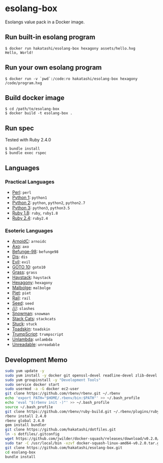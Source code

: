# esolang-box

Esolangs value pack in a Docker image.

## Run built-in esolang program

	$ docker run hakatashi/esolang-box hexagony assets/hello.hxg
	Hello, World!

## Run your own esolang program

	$ docker run -v `pwd`:/code:ro hakatashi/esolang-box hexagony /code/program.hxg

## Build docker image

	$ cd /path/to/esolang-box
	$ docker build -t esolang-box .

## Run spec

Tested with Ruby 2.4.0

	$ bundle install
	$ bundle exec rspec

## Languages

### Practical Languages

* [Perl](https://www.perl.org/): `perl`
* [Python 1](https://www.python.org/): `python1`
* [Python 2](https://www.python.org/): `python`, `python2`, `python2.7`
* [Python 3](https://www.python.org/): `python3`, `python3.5`
* [Ruby 1.8](https://www.ruby-lang.org/): `ruby`, `ruby1.8`
* [Ruby 2.4](https://www.ruby-lang.org/): `ruby2.4`

### Esoteric Languages

* [ArnoidC](http://lhartikk.github.io/ArnoldC/): `arnoidc`
* [Axo](https://esolangs.org/wiki/Axo): `axo`
* [Befunge-98](https://esolangs.org/wiki/Befunge): `befunge98`
* [Dis](https://esolangs.org/wiki/Dis): `dis`
* [Evil](https://esolangs.org/wiki/Evil): `evil`
* [GOTO 10](https://esolangs.org/wiki/GOTO_10): `goto10`
* [Grass](http://www.blue.sky.or.jp/grass/): `grass`
* [Haystack](https://github.com/kade-robertson/haystack): `haystack`
* [Hexagony](https://github.com/m-ender/hexagony): `hexagony`
* [Malbolge](https://esolangs.org/wiki/Malbolge): `malbolge`
* [Piet](http://www.dangermouse.net/esoteric/piet.html): `piet`
* [Rail](https://esolangs.org/wiki/Rail): `rail`
* [Seed](https://esolangs.org/wiki/Seed): `seed`
* [///](https://esolangs.org/wiki////): `slashes`
* [Snowman](https://github.com/KeyboardFire/snowman-lang): `snowman`
* [Stack Cats](https://github.com/m-ender/stackcats): `stackcats`
* [Stuck](https://esolangs.org/wiki/Stuck): `stuck`
* [Toadskin](https://esolangs.org/wiki/Toadskin): `toadskin`
* [TrumpScript](http://samshadwell.me/TrumpScript/): `trumpscript`
* [Unlambda](http://www.madore.org/~david/programs/unlambda/): `unlambda`
* [Unreadable](https://esolangs.org/wiki/Unreadable): `unreadable`

## Development Memo

```sh
sudo yum update -y
sudo yum install -y docker git openssl-devel readline-devel zlib-devel
sudo yum groupinstall -y "Development Tools"
sudo service docker start
sudo usermod -a -G docker ec2-user
git clone https://github.com/rbenv/rbenv.git ~/.rbenv
echo 'export PATH="$HOME/.rbenv/bin:$PATH"' >> ~/.bash_profile
echo 'eval "$(rbenv init -)"' >> ~/.bash_profile
source ~/.bash_profile
git clone https://github.com/rbenv/ruby-build.git ~/.rbenv/plugins/ruby-build
rbenv install 2.4.0
rbenv global 2.4.0
gem install bundler
git clone https://github.com/hakatashi/dotfiles.git
ln -s dotfiles/.gitconfig
wget https://github.com/jwilder/docker-squash/releases/download/v0.2.0/docker-squash-linux-amd64-v0.2.0.tar.gz
sudo tar -C /usr/local/bin -xzvf docker-squash-linux-amd64-v0.2.0.tar.gz
git clone https://github.com/hakatashi/esolang-box.git
cd esolang-box
bundle install
```
